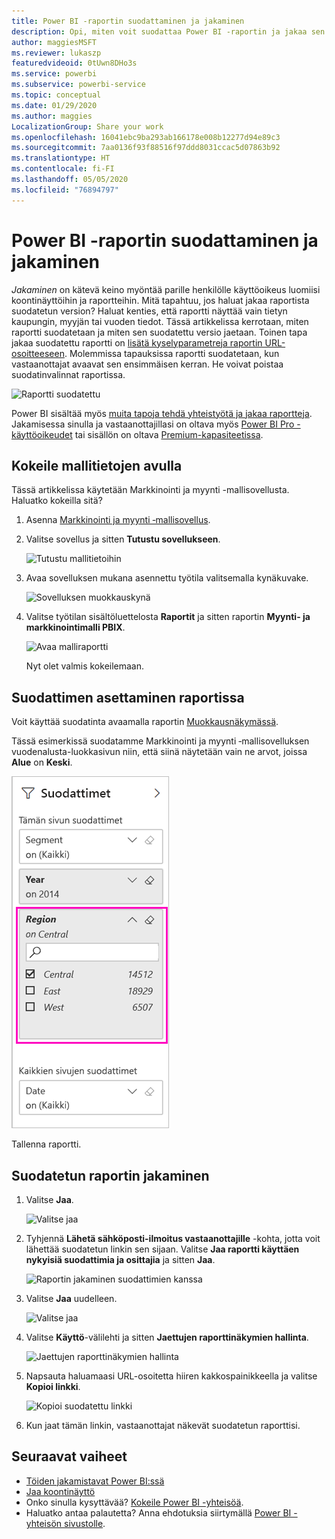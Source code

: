 ```yaml
---
title: Power BI -raportin suodattaminen ja jakaminen
description: Opi, miten voit suodattaa Power BI -raportin ja jakaa sen työtovereiden kanssa organisaatiossa.
author: maggiesMSFT
ms.reviewer: lukaszp
featuredvideoid: 0tUwn8DHo3s
ms.service: powerbi
ms.subservice: powerbi-service
ms.topic: conceptual
ms.date: 01/29/2020
ms.author: maggies
LocalizationGroup: Share your work
ms.openlocfilehash: 16041ebc9ba293ab166178e008b12277d94e89c3
ms.sourcegitcommit: 7aa0136f93f88516f97ddd8031ccac5d07863b92
ms.translationtype: HT
ms.contentlocale: fi-FI
ms.lasthandoff: 05/05/2020
ms.locfileid: "76894797"
---
```

# <a name="filter-and-share-a-power-bi-report"></a>Power BI -raportin suodattaminen ja jakaminen
*Jakaminen* on kätevä keino myöntää parille henkilölle käyttöoikeus luomiisi koontinäyttöihin ja raportteihin. Mitä tapahtuu, jos haluat jakaa raportista suodatetun version? Haluat kenties, että raportti näyttää vain tietyn kaupungin, myyjän tai vuoden tiedot. Tässä artikkelissa kerrotaan, miten raportti suodatetaan ja miten sen suodatettu versio jaetaan. Toinen tapa jakaa suodatettu raportti on [lisätä kyselyparametreja raportin URL-osoitteeseen](service-url-filters.md). Molemmissa tapauksissa raportti suodatetaan, kun vastaanottajat avaavat sen ensimmäisen kerran. He voivat poistaa suodatinvalinnat raportissa.

![Raportti suodatettu](media/service-share-reports/power-bi-share-filter-pane-report.png)

Power BI sisältää myös [muita tapoja tehdä yhteistyötä ja jakaa raportteja](service-how-to-collaborate-distribute-dashboards-reports.md). Jakamisessa sinulla ja vastaanottajillasi on oltava myös [Power BI Pro -käyttöoikeudet](service-features-license-type.md) tai sisällön on oltava [Premium-kapasiteetissa](service-premium-what-is.md). 

## <a name="follow-along-with-sample-data"></a>Kokeile mallitietojen avulla

Tässä artikkelissa käytetään Markkinointi ja myynti -mallisovellusta. Haluatko kokeilla sitä? 

1. Asenna [Markkinointi ja myynti ‑mallisovellus](https://appsource.microsoft.com/product/power-bi/microsoft-retail-analysis-sample.salesandmarketingsample?tab=Overview).
2. Valitse sovellus ja sitten **Tutustu sovellukseen**.

   ![Tutustu mallitietoihin](media/service-share-reports/power-bi-sample-explore-data.png)

3. Avaa sovelluksen mukana asennettu työtila valitsemalla kynäkuvake.

    ![Sovelluksen muokkauskynä](media/service-share-reports/power-bi-edit-pencil-app.png)

4. Valitse työtilan sisältöluettelosta **Raportit** ja sitten raportin **Myynti- ja markkinointimalli PBIX**.

    ![Avaa malliraportti](media/service-share-reports/power-bi-open-sample-report.png)

    Nyt olet valmis kokeilemaan.

## <a name="set-a-filter-in-the-report"></a>Suodattimen asettaminen raportissa

Voit käyttää suodatinta avaamalla raportin [Muokkausnäkymässä](consumer/end-user-reading-view.md).

Tässä esimerkissä suodatamme Markkinointi ja myynti ‑mallisovelluksen vuodenalusta-luokkasivun niin, että siinä näytetään vain ne arvot, joissa **Alue** on **Keski**. 
 
![Raportin suodatusruutu](media/service-share-reports/power-bi-share-report-filter.png)

Tallenna raportti.

## <a name="share-the-filtered-report"></a>Suodatetun raportin jakaminen

1. Valitse **Jaa**.

   ![Valitse jaa](media/service-share-reports/power-bi-share.png)

2. Tyhjennä **Lähetä sähköposti-ilmoitus vastaanottajille** -kohta, jotta voit lähettää suodatetun linkin sen sijaan. Valitse **Jaa raportti käyttäen nykyisiä suodattimia ja osittajia** ja sitten **Jaa**.

    ![Raportin jakaminen suodattimien kanssa](media/service-share-reports/power-bi-share-with-filters.png)

4. Valitse **Jaa** uudelleen.

   ![Valitse jaa](media/service-share-reports/power-bi-share.png)

5. Valitse **Käyttö**-välilehti ja sitten **Jaettujen raporttinäkymien hallinta**.

    ![Jaettujen raporttinäkymien hallinta](media/service-share-reports/power-bi-manage-shared-report-views.png)

6. Napsauta haluamaasi URL-osoitetta hiiren kakkospainikkeella ja valitse **Kopioi linkki**.

    ![Kopioi suodatettu linkki](media/service-share-reports/power-bi-copy-filtered-link.png)

7. Kun jaat tämän linkin, vastaanottajat näkevät suodatetun raporttisi. 


## <a name="next-steps"></a>Seuraavat vaiheet
* [Töiden jakamistavat Power BI:ssä](service-how-to-collaborate-distribute-dashboards-reports.md)
* [Jaa koontinäyttö](service-share-dashboards.md)
* Onko sinulla kysyttävää? [Kokeile Power BI -yhteisöä](https://community.powerbi.com/).
* Haluatko antaa palautetta? Anna ehdotuksia siirtymällä [Power BI -yhteisön sivustolle](https://community.powerbi.com/).

